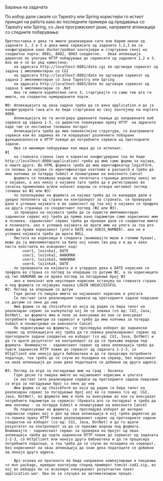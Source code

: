 Барања на задачата

По избор дали сакате со Tapestry или Spring користејќи го истиот принцип на работа како во последните примери од предавања со Tapestry или Spring, со Java програмскиот јазик, направете апликација со следните побарувања:

    Претпоставка е дека ги имате реализирани сите или барем некои од задачите 1, 2 и 3 и дека мини сервисите од задачите 1,2,3 ви се конфигурирани како docker/podman контајнери и стартувани секој на соодветна порта: 8081, 8082, 8083 соодветно.   Оваа апликација директно ќе упатува HTTP побарувања до сервисите од задачите 1,2 и 3. Ако ви е сѐ во ред наместено:
        на адресата http://localhost:8081/date.cgi ќе одговори сервисот од задача 1 имплементиран со CGI
        на адресата http://localhost:8082/date ќе одговори сервисот од задача 2 имплементиран со Java Tapestry или Spring
        на адресата http://localhost:8083/date ќе одговори сервисот од задача 3 имплементиран со .Net
        Ако ги немате изработено сите 3, стартувајте ги само тие што ги имате, на соодветно нумерираните порти.

    Ф0: Апликацијата од оваа задача треба да се вика application и да ја конфигурирате така што ќе биде стартувана во свој контејнер на портата 8080.
        Апликацијата ќе ги интегрира дирекните повици до направените веб сервиси од задача 1-3, со директно повикување преку HTTP  на адресите каде тие се поставени (опишано погоре)
        Апликацијата треба да има повеќеслојна структура, со внатрешните сервиси кои во заднина ќе ги извршуваат различните побарани функционалности и HTTP повици до потребните сервиси од претходните задачи.
        Ова се минимум побарување кое мора да се исполнат.
    Ф1
        на главната страна (ако е коректно конфигурирано тоа ќе биде http://localhost:8080/application) треба да има само форма за најава, и ништо друго. Во HTML формата треба да има идентификатор loginForm, со полиња за најава со идентификатори username и password и треба да има копчиња за потврда Submit и поништување на внесеното Cancel
        формата се покажува веднаш на почетната страница доколку никој не е најавен, а ако некој е најавен (што треба да е регистрирано во сесиска променлива и/или колаче) веднаш се отвора неговиот поглед (опишан во Ф2 или Ф3)
        по пополнување на формата за најава треба да се валидира дали е уредно пополнета од страна на контролерот за страната, се проверува дали е успешна најавата и во зависност од тоа кој е најавен се префрла на друга страница со соодветниот поглед (Ф2 или Ф3). 
        за проверка на најавата треба да се користи имплементиран заднински сервис кој треба да прима како параметри само корисничко име и лозинка. заднинскиот сервис треба да провери дали се соодветни името и лозинката. ако е успешна најавата ќе врати име на улога за тоа што може да прави корисникот (улога DATE или GUESS_NUMBER). ако не е успешна најавата треба да врати NULL.
        Листата на корисници е следната (внимавајте мали и големи букви), може да ја имплементирате на било кој начин (во ред е и да е како листа константи во изворниот код)
            user1, lozinka1, DATE
            user2, lozinka2, HANGMAN
            user3, lozinka3, HANGMAN
            user4, lozinka4, DATE
        по проверката на најавата и е утврдено дека е DATE корисник се префрла во страна со поглед за операции со датуми Ф2, а за корисниците од тип HANGMAN им се враќа поглед за погодување број Ф3
        ако е непознат или неуспешен корисник останува на главната страна и под формата се појавува порака LOGIN UNSUCCESSFUL
    Ф2: Поглед за операции со датум
        Горе десно го пишува името на најавениот корисник и улогата
        Се листаат сите реализирани сервиси од претходните задачи поврзани со датуми со линк до нив
        Има форма со ид choiceForm во која од радио се бира типот на реализиран сервис за калкулатор кој ќе се повика (со ид: CGI, Java, DotNet), во формата има и поле за внесување во кое се внесуваат потребните параметри за сервисот и треба да има копчиња за потврда Submit и поништување на внесеното Cancel
        По поднесување на формата, се проследува изборот до заднински сервис од апликацијата кој треба да го повика реализираниот сервис од претходните задачи соодветно на изборот (со ид: CGI, Java, DotNet) и да го врати резултатот на контролерот за да се прикаже веднаш под формата. Внимавајте - заднинскиот сервис од оваа апликација треба да пушти заднински HTTP повик до сервисот од задачата 1-2-3, со HttpClient или некоја друга библиотека и да ги процесира потребните податоци, тоа треба да се случи во позадина на сервер, без корисникот на оваа апликација да знае дека податоците се добиени од друга адреса.

    Ф3: Поглед за игра за погодување име на град - бесилка
        Горе десно го пишува името на најавениот корисник и улогата
        Се листаат сите реализирани сервиси од претходните задачи поврзани со игра за погодување број со линк до нив
        Има форма со ид choiceForm во која од радио се бира типот на реализиран сервис за погодување број кој ќе се повика (со ид: CGI, Java, DotNet), во формата има и поле за внесување во кое се внесуваат потребните параметри за сервисот (буквата што се погодува) и треба да има копчиња - за потврда Submit и поништување на внесеното Cancel
        По поднесување на формата, се проследува изборот до интерен заднински сервис кој е дел од оваа апликација и кој треба директно да го повика преку HTTP повик реализираниот сервис од претходните задачи соодветно на изборот (со ид: CGI, Java, DotNet) и да го врати резултатот на контролерот за да се прикаже веднаш под формата. Внимавајте - заднинскиот сервис за проверка на бројот од оваа апликација треба да пушти заднински HTTP повик до сервисот од задачата 1-2-3, со HttpClient или некоја друга библиотека и да ги процесира потребните податоци, а тоа треба да се случи во позадина на серверот, без корисникот на оваа апликација да знае дека податоците се добиени од некоја друга адреса.

        Врз основа на пратеното ќе биде направено компајлирање и пакување со mvn package, креиран контејнер според примерот tomcat-zad2.zip, во кој во webapps ќе се ископира очекуваниот резултантен пакет application.war. Ова ќе се случува во автоматизиран процес.

